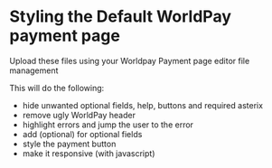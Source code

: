 Styling the Default WorldPay payment page
=========================================

Upload these files using your Worldpay Payment page editor file management

This will do the following:

* hide unwanted optional fields, help, buttons and required asterix
* remove ugly WorldPay header
* highlight errors and jump the user to the error
* add (optional) for optional fields
* style the payment button
* make it responsive (with javascript)